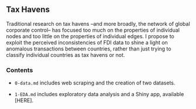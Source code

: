 ## Tax Havens

Traditional research on tax havens –and more broadly, the network of global corporate control– has focused too much on the properties of individual nodes and too little on the properties of individual edges. I propose to exploit the perceived inconsistencies of FDI data to shine a light on anomalous transactions between countries, rather than just trying to classify individual countries as tax havens or not.

### Contents

- `0-data.md` includes web scraping and the creation of two datasets.

- `1-EDA.md` includes exploratory data analysis and a Shiny app, available [HERE].